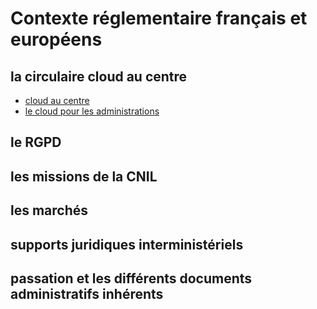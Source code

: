 # Contexte réglementaire français et européens

## la circulaire cloud au centre

- [cloud au centre](https://www.numerique.gouv.fr/espace-presse/letat-precise-la-mise-en-oeuvre-de-la-doctrine-cloud-au-centre/)
- [le cloud pour les administrations](https://www.numerique.gouv.fr/services/cloud/faq/)

## le RGPD

## les missions de la CNIL

## les marchés

## supports juridiques interministériels

## passation et les différents documents administratifs inhérents
